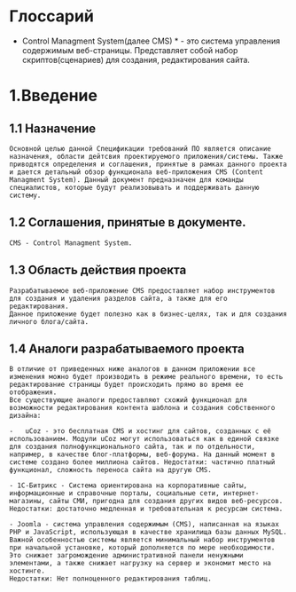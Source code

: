 # Глоссарий
* Control Managment System(далее CMS) * - это система управления содержимым веб-страницы. Представляет собой набор скриптов(сценариев) для создания, редактирования сайта.


# 1.Введение
   ## 1.1 Назначение
    Основной целью данной Спецификации требований ПО является описание назначения, области дейтсвия проектируемого приложения/системы. Также приводятся определения и соглашения, принятые в рамках данного проекта и дается детальный обзор функционала веб-приложения CMS (Content Managment System). Данный документ предназначен для команды специалистов, которые будут реализовывать и поддерживать данную систему.

  ##  1.2 Соглашения, принятые в документе.
    CMS - Control Managment System.

 ##   1.3 Область действия проекта
    Разрабатываемое веб-приложение CMS предоставляет набор инструментов для создания и удаления разделов сайта, а также для его редактирования. 
    Данное приложение будет полезно как в бизнес-целях, так и для создания личного блога/сайта.

 ##   1.4 Аналоги разрабатываемого проекта
    В отличие от приведенных ниже аналогов в данном приложении все изменения можно будет производить в режиме реального времени, то есть редактирование страницы будет происходить прямо во время ее отображения.
    Все существующие аналоги предоставляют схожий функционал для возможности редактирования контента шаблона и создания собственного дизайна:

    -   uCoz - это бесплатная CMS и хостинг для сайтов, созданных с её использованием. Модули uCoz могут использоваться как в единой связке для создания полнофункционального сайта, так и по отдельности, например, в качестве блог-платформы, веб-форума. На данный момент в системе создано более миллиона сайтов. Недостатки: частично платный функционал, сложность переноса сайта на другую CMS.

    - 1C-Битрикс - Система ориентирована на корпоративные сайты, информационные и справочные порталы, социальные сети, интернет-магазины, сайты СМИ, пригодна для создания других видов веб-ресурсов.
    Недостатки: достаточно медленная и требовательная к ресурсам система.

    - Joomla - система управления содержимым (CMS), написанная на языках PHP и JavaScript, использующая в качестве хранилища базы данных MySQL. Важной особенностью системы является минимальный набор инструментов при начальной установке, который дополняется по мере необходимости. Это снижает загромождение административной панели ненужными элементами, а также снижает нагрузку на сервер и экономит место на хостинге.
    Недостатки: Нет полноценного редактирования таблиц.
